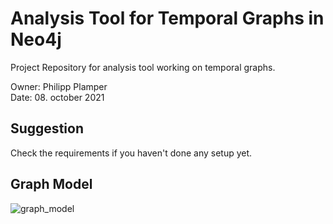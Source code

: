 # Analysis Tool for Temporal Graphs in Neo4j

Project Repository for analysis tool working on temporal graphs.  
  
Owner: Philipp Plamper  
Date: 08. october 2021

## Suggestion

Check the requirements if you haven't done any setup yet.

## Graph Model

![graph_model](https://user-images.githubusercontent.com/91727135/136388385-4afd30e2-959a-440e-b875-15d8ca35a7a3.png)